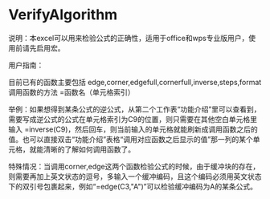 # VerifyAlgorithm

说明：本excel可以用来检验公式的正确性，适用于office和wps专业版用户，使用前请先启用宏。

用户指南：

目前已有的函数主要包括
edge,corner,edgefull,cornerfull,inverse,steps,format
调用函数的方法  =函数名（单元格索引）

举例：如果想得到某条公式的逆公式，从第二个工作表“功能介绍”里可以查看到，需要写成逆公式的公式在单元格索引为C9的位置，则只需要在其他空白单元格里输入 =inverse(C9)，然后回车，则当前输入的单元格就能刷新成调用函数之后的值。也可以直接双击“功能介绍”表格“调用对应函数之后显示的值”那一列的某个单元格，就能清晰的了解如何调用函数了。

特殊情况：当调用corner,edge这两个函数检验公式的时候，由于缓冲块的存在，则需要再加上英文状态的逗号，多输入一个缓冲编码，且这个编码必须用英文状态下的双引号包裹起来，例如“=edge(C3,"A")”可以检验缓冲编码为A的某条公式。

